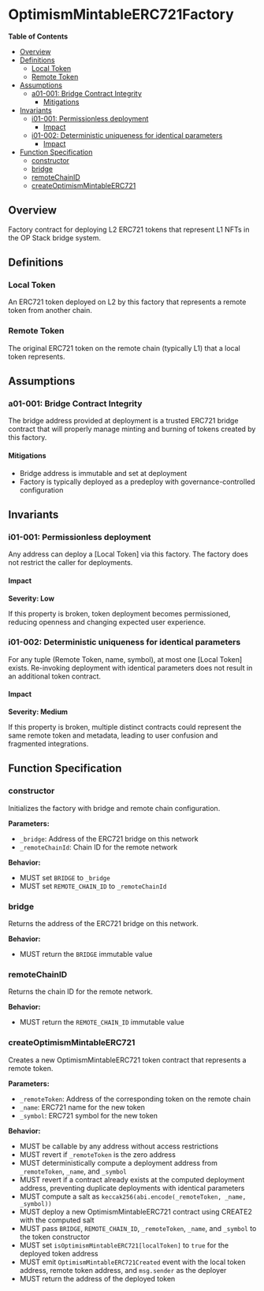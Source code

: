 # OptimismMintableERC721Factory

<!-- START doctoc generated TOC please keep comment here to allow auto update -->
<!-- DON'T EDIT THIS SECTION, INSTEAD RE-RUN doctoc TO UPDATE -->
**Table of Contents**

- [Overview](#overview)
- [Definitions](#definitions)
  - [Local Token](#local-token)
  - [Remote Token](#remote-token)
- [Assumptions](#assumptions)
  - [a01-001: Bridge Contract Integrity](#a01-001-bridge-contract-integrity)
    - [Mitigations](#mitigations)
- [Invariants](#invariants)
  - [i01-001: Permissionless deployment](#i01-001-permissionless-deployment)
    - [Impact](#impact)
  - [i01-002: Deterministic uniqueness for identical parameters](#i01-002-deterministic-uniqueness-for-identical-parameters)
    - [Impact](#impact-1)
- [Function Specification](#function-specification)
  - [constructor](#constructor)
  - [bridge](#bridge)
  - [remoteChainID](#remotechainid)
  - [createOptimismMintableERC721](#createoptimismmintableerc721)

<!-- END doctoc generated TOC please keep comment here to allow auto update -->

## Overview

Factory contract for deploying L2 ERC721 tokens that represent L1 NFTs in the OP Stack bridge system.

## Definitions

### Local Token

An ERC721 token deployed on L2 by this factory that represents a remote token from another chain.

### Remote Token

The original ERC721 token on the remote chain (typically L1) that a local token represents.

## Assumptions

### a01-001: Bridge Contract Integrity

The bridge address provided at deployment is a trusted ERC721 bridge contract that will properly manage minting
and burning of tokens created by this factory.

#### Mitigations

- Bridge address is immutable and set at deployment
- Factory is typically deployed as a predeploy with governance-controlled configuration

## Invariants

### i01-001: Permissionless deployment

Any address can deploy a [Local Token] via this factory. The factory does not restrict the caller for
deployments.

#### Impact

**Severity: Low**

If this property is broken, token deployment becomes permissioned, reducing openness and changing expected user
experience.

### i01-002: Deterministic uniqueness for identical parameters

For any tuple (Remote Token, name, symbol), at most one [Local Token] exists. Re-invoking deployment with
identical parameters does not result in an additional token contract.

#### Impact

**Severity: Medium**

If this property is broken, multiple distinct contracts could represent the same remote token and metadata,
leading to user confusion and fragmented integrations.

## Function Specification

### constructor

Initializes the factory with bridge and remote chain configuration.

**Parameters:**

- `_bridge`: Address of the ERC721 bridge on this network
- `_remoteChainId`: Chain ID for the remote network

**Behavior:**

- MUST set `BRIDGE` to `_bridge`
- MUST set `REMOTE_CHAIN_ID` to `_remoteChainId`

### bridge

Returns the address of the ERC721 bridge on this network.

**Behavior:**

- MUST return the `BRIDGE` immutable value

### remoteChainID

Returns the chain ID for the remote network.

**Behavior:**

- MUST return the `REMOTE_CHAIN_ID` immutable value

### createOptimismMintableERC721

Creates a new OptimismMintableERC721 token contract that represents a remote token.

**Parameters:**

- `_remoteToken`: Address of the corresponding token on the remote chain
- `_name`: ERC721 name for the new token
- `_symbol`: ERC721 symbol for the new token

**Behavior:**

- MUST be callable by any address without access restrictions
- MUST revert if `_remoteToken` is the zero address
- MUST deterministically compute a deployment address from `_remoteToken`, `_name`, and `_symbol`
- MUST revert if a contract already exists at the computed deployment address, preventing duplicate deployments
  with identical parameters
- MUST compute a salt as `keccak256(abi.encode(_remoteToken, _name, _symbol))`
- MUST deploy a new OptimismMintableERC721 contract using CREATE2 with the computed salt
- MUST pass `BRIDGE`, `REMOTE_CHAIN_ID`, `_remoteToken`, `_name`, and `_symbol` to the token constructor
- MUST set `isOptimismMintableERC721[localToken]` to `true` for the deployed token address
- MUST emit `OptimismMintableERC721Created` event with the local token address, remote token address, and
  `msg.sender` as the deployer
- MUST return the address of the deployed token
